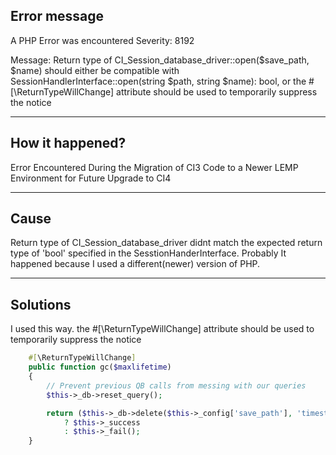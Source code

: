 ## Error message 

A PHP Error was encountered
Severity: 8192

Message: Return type of CI_Session_database_driver::open($save_path, $name) should either be compatible with SessionHandlerInterface::open(string $path, string $name): bool, or the #[\ReturnTypeWillChange] attribute should be used to temporarily suppress the notice

------

## How it happened?

Error Encountered During the Migration of CI3 Code to a Newer LEMP Environment for Future Upgrade to CI4

-----

## Cause

Return type of CI_Session_database_driver didnt match the expected return type of 'bool' specified in the SesstionHanderInterface.
Probably It happened because I used a different(newer) version of PHP.

----
## Solutions

I used this way. 
the #[\ReturnTypeWillChange] attribute should be used to temporarily suppress the notice
``` php
    #[\ReturnTypeWillChange]
	public function gc($maxlifetime)
	{
		// Prevent previous QB calls from messing with our queries
		$this->_db->reset_query();

		return ($this->_db->delete($this->_config['save_path'], 'timestamp < '.(time() - $maxlifetime)))
			? $this->_success
			: $this->_fail();
	}
```
